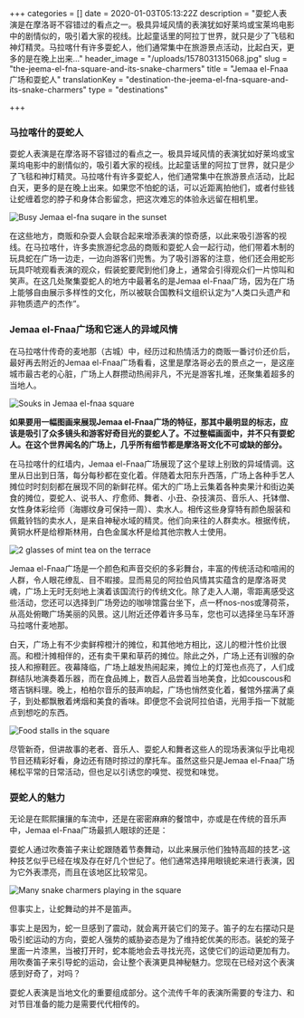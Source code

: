 +++
categories = []
date = 2020-01-03T05:13:22Z
description = "耍蛇人表演是在摩洛哥不容错过的看点之一。极具异域风情的表演犹如好莱坞或宝莱坞电影中的剧情似的，吸引着大家的视线。比起童话里的阿拉丁世界，就只是少了飞毯和神灯精灵。马拉喀什有许多耍蛇人，他们通常集中在旅游景点活动，比起白天，更多的是在晚上出来..."
header_image = "/uploads/1578031315068.jpg"
slug = "the-jeema-el-fna-square-and-its-snake-charmers"
title = "Jemaa el-Fnaa广场和耍蛇人"
translationKey = "destination-the-jeema-el-fna-square-and-its-snake-charmers"
type = "destinations"

+++
### **马拉喀什的耍蛇人**

耍蛇人表演是在摩洛哥不容错过的看点之一。极具异域风情的表演犹如好莱坞或宝莱坞电影中的剧情似的，吸引着大家的视线。比起童话里的阿拉丁世界，就只是少了飞毯和神灯精灵。马拉喀什有许多耍蛇人，他们通常集中在旅游景点活动，比起白天，更多的是在晚上出来。如果您不怕蛇的话，可以近距离拍他们，或者付些钱让蛇缠着您的脖子和身体合影留念，把这次难忘的体验永远留在相机里。

![Busy Jemaa el-fna suqare in the sunset](/uploads/raul-cacho-oses-Dn_FAIX5d8w-unsplash.jpg "Busy Jemaa el-fna suqare in the sunset")

在这些地方，商贩和杂耍人会联合起来增添表演的惊奇感，以此来吸引游客的视线。在马拉喀什，许多卖旅游纪念品的商贩和耍蛇人会一起行动，他们带着木制的玩具蛇在广场一边走，一边向游客们兜售。为了吸引游客的注意，他们还会用蛇形玩具吓唬观看表演的观众，假装蛇要爬到他们身上，通常会引得观众们一片惊叫和笑声。在这几处聚集耍蛇人的地方中最著名的是Jemaa el-Fnaa广场，因为在广场上能够自由展示多样性的文化，所以被联合国教科文组织认定为“人类口头遗产和非物质遗产的杰作”。

### **Jemaa el-Fnaa广场和它迷人的异域风情**

在马拉喀什传奇的麦地那（古城）中，经历过和热情活力的商贩一番讨价还价后，最好再去附近的Jemaa el-Fnaa广场看看，这里是摩洛哥必去的景点之一，是这座城市最古老的心脏，广场上人群攒动热闹非凡，不光是游客扎堆，还聚集着超多的当地人。

![Souks in Jemaa el-fnaa square](/uploads/1578041048344.jpg "Souks in Jemaa el-fnaa square")

**如果要用一幅图画来展现Jemaa el-Fnaa广场的特征，那其中最明显的标志，应该是吸引了众多镜头和游客好奇目光的耍蛇人了。不过整幅画面中，并不只有耍蛇人。在这个世界闻名的广场上，几乎所有细节都是摩洛哥文化不可或缺的部分。**

在马拉喀什的红墙内，Jemaa el-Fnaa广场展现了这个星球上别致的异域情调。这里从日出到日落，每分每秒都在变化着。伴随着太阳东升西落，广场上各种手艺人摊位时时刻刻都在展现不同的新鲜花样。偌大的广场上云集着各种卖果汁和街边美食的摊位，耍蛇人、说书人、疗愈师、舞者、小丑、杂技演员、音乐人、托钵僧、女性身体彩绘师（海娜纹身可保持一周）、卖水人。相传这些身穿特有颜色服装和佩戴铃铛的卖水人，是来自神秘水域的精灵。他们向来往的人群卖水。根据传统，黄铜水杯是给穆斯林用，白色金属水杯是给其他宗教人士使用。

![2 glasses of mint tea on the terrace](/uploads/1578043209864.jpg "2 glasses of mint tea on the terrace")

Jemaa el-Fnaa广场是一个颜色和声音交织的多彩舞台，丰富的传统活动和喧闹的人群，令人眼花缭乱、目不暇接。显而易见的阿拉伯风情其实蕴含的是摩洛哥灵魂，广场上无时无刻地上演着该国流行的传统文化。除了走入人潮，零距离感受这些活动，您还可以选择到广场旁边的咖啡馆露台坐下，点一杯nos-nos或薄荷茶，从高处俯瞰广场美丽的风景。这儿附近还停着许多马车，您也可以选择坐马车环游马拉喀什麦地那。

白天，广场上有不少卖鲜榨橙汁的摊位，和其他地方相比，这儿的橙汁性价比很高。和橙汁摊相伴的，还有卖干果和草药的摊位。除此之外，广场上还有训猴的杂技人和擦鞋匠。夜幕降临，广场上越发热闹起来，摊位上的灯笼也点亮了，人们成群结队地演奏着乐器，而在食品摊上，数百人品尝着当地美食，比如couscous和塔吉锅料理。晚上，柏柏尔音乐的鼓声响起，广场也悄然变化着，餐馆外摆满了桌子，到处都飘散着烤烟和美食的香味。即便您不会说阿拉伯语，光用手指一下就能点到想吃的东西。

![Food stalls in the square](/uploads/800px-Marrakech_Djemaa_Foodstall_LL.jpeg "Food stalls in the square")

尽管新奇，但讲故事的老者、音乐人、耍蛇人和舞者这些人的现场表演似乎比电视节目还精彩好看，身边还有随时掠过的摩托车。虽然这些只是Jemaa el-Fnaa广场稀松平常的日常活动，但也足以引诱您的嗅觉、视觉和味觉。

### **耍蛇人的魅力**

无论是在熙熙攘攘的车流中，还是在密密麻麻的餐馆中，亦或是在传统的音乐声中，Jemaa el-Fnaa广场最抓人眼球的还是：

耍蛇人通过吹奏笛子来让蛇跟随着节奏舞动，以此来展示他们独特高超的技艺-这种技艺似乎已经在埃及存在好几个世纪了。他们通常选择用眼镜蛇来进行表演，因为它外表漂亮，而且在该地区比较常见。

![Many snake charmers playing in the square](/uploads/Snake_charmer_at_Jamaa_el-Fnaa_(7346224926).jpg "Many snake charmers playing in the square")

但事实上，让蛇舞动的并不是笛声。

事实上是因为，蛇一旦感到了震动，就会离开装它们的笼子。笛子的左右摆动只是吸引蛇运动的方向，耍蛇人强势的威胁姿态是为了维持蛇优美的形态。装蛇的笼子里面一片漆黑，当被打开时，蛇本能地会去寻找光亮，这使它们的运动更加有力。用吹奏笛子来引导蛇的运动，会让整个表演更具神秘魅力。您现在已经对这个表演感到好奇了，对吗？

耍蛇人表演是当地文化的重要组成部分。这个流传千年的表演所需要的专注力、和对节目准备的能力是需要代代相传的。
